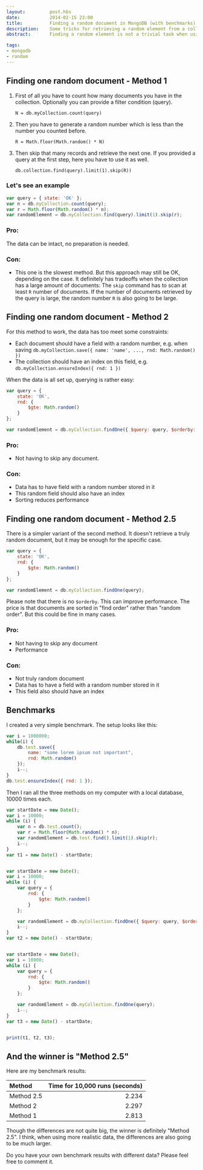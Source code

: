 ```yaml
---
layout:         post.hbs
date:           2014-02-15 23:00
title:          Finding a random document in MongoDB (with benchmarks)
description:    Some tricks for retrieving a random element from a collection using MongoDB - with benchmarks.
abstract:       Finding a random element is not a trivial task when using MongoDB - especially when performance is crutial.

tags:
- mongodb
- random
---
```


## Finding one random document - Method 1
1. First of all you have to count how many documents you have in the collection.
   Optionally you can provide a filter condition (query).

   `N = db.myCollection.count(query)`

1. Then you have to generate a random number which is less than the number you counted before.

   `R = Math.floor(Math.random() * N)`

1. Then skip that many records and retrieve the next one.
   If you provided a query at the first step, here you have to use it as well.

   `db.collection.find(query).limit(1).skip(R))`

### Let's see an example
```JavaScript
var query = { state: 'OK' };
var n = db.myCollection.count(query);
var r = Math.floor(Math.random() * n);
var randomElement = db.myCollection.find(query).limit(1).skip(r);
```

### Pro:
The data can be intact, no preparation is needed.

### Con:
* This one is the slowest method.
But this approach may still be OK, depending on the case. It definitely has tradeoffs when the collection has a large amount of documents:
The `skip` command has to scan at least `R` number of documents.
If the number of documents retrieved by the query is large, the random number `R` is also going to be large.


## Finding one random document - Method 2
For this method to work, the data has too meet some constraints:
* Each document should have a field with a random number, e.g. when saving `db.myCollection.save({ name: 'name', ..., rnd: Math.random() })`
* The collection should have an index on this field, e.g. `db.myCollection.ensureIndex({ rnd: 1 })`

When the data is all set up, querying is rather easy:
```JavaScript
var query = {
    state: 'OK',
    rnd: {
        $gte: Math.random()
    }
};

var randomElement = db.myCollection.findOne({ $query: query, $orderby: { rnd: 1 } });
```

### Pro:
* Not having to skip any document.

### Con:
* Data has to have field with a random number stored in it
* This random field should also have an index
* Sorting reduces performance


## Finding one random document - Method 2.5
There is a simpler variant of the second method. It doesn't retrieve a truly random document, but it may be enough for the specific case.
```JavaScript
var query = {
    state: 'OK',
    rnd: {
        $gte: Math.random()
    }
};

var randomElement = db.myCollection.findOne(query);
```
Please note that there is no `$orderby`. This can improve performance. The price is that documents are sorted in "find order" rather than "random order".
But this could be fine in many cases.

### Pro:
* Not having to skip any document
* Performance

### Con:
* Not truly random document
* Data has to have a field with a random number stored in it
* This field also should have an index


## Benchmarks
I created a very simple benchmark. The setup looks like this:
```JavaScript
var i = 1000000;
while(i) {
    db.test.save({
        name: "some lorem ipsum not important",
        rnd: Math.random()
    });
    i--;
}
db.test.ensureIndex({ rnd: 1 });
```

Then I ran all the three methods on my computer with a local database, 10000 times each.

```JavaScript
var startDate = new Date();
var i = 10000;
while (i) {
	var n = db.test.count();
	var r = Math.floor(Math.random() * n);
	var randomElement = db.test.find().limit(1).skip(r);
	i--;
}
var t1 = new Date() - startDate;


var startDate = new Date();
var i = 10000;
while (i) {
	var query = {
	    rnd: {
	        $gte: Math.random()
	    }
	};

	var randomElement = db.myCollection.findOne({ $query: query, $orderby: { rnd: 1 } });
	i--;
}
var t2 = new Date() - startDate;


var startDate = new Date();
var i = 10000;
while (i) {
	var query = {
	    rnd: {
	        $gte: Math.random()
	    }
	};

	var randomElement = db.myCollection.findOne(query);
	i--;
}
var t3 = new Date() - startDate;


print(t1, t2, t3);
```

## And the winner is "Method 2.5"
Here are my benchmark results:

|Method         | Time for 10,000 runs (seconds)|
|:--------------|----------------------------:|
| Method 2.5    |                       2.234 |
| Method 2      |                       2.297 |
| Method 1      |                       2.813 |

Though the differences are not quite big, the winner is definitely "Method 2.5".
I think, when using more realistic data, the differences are also going to be much larger.

Do you have your own benchmark results with different data? Please feel free to comment it.
